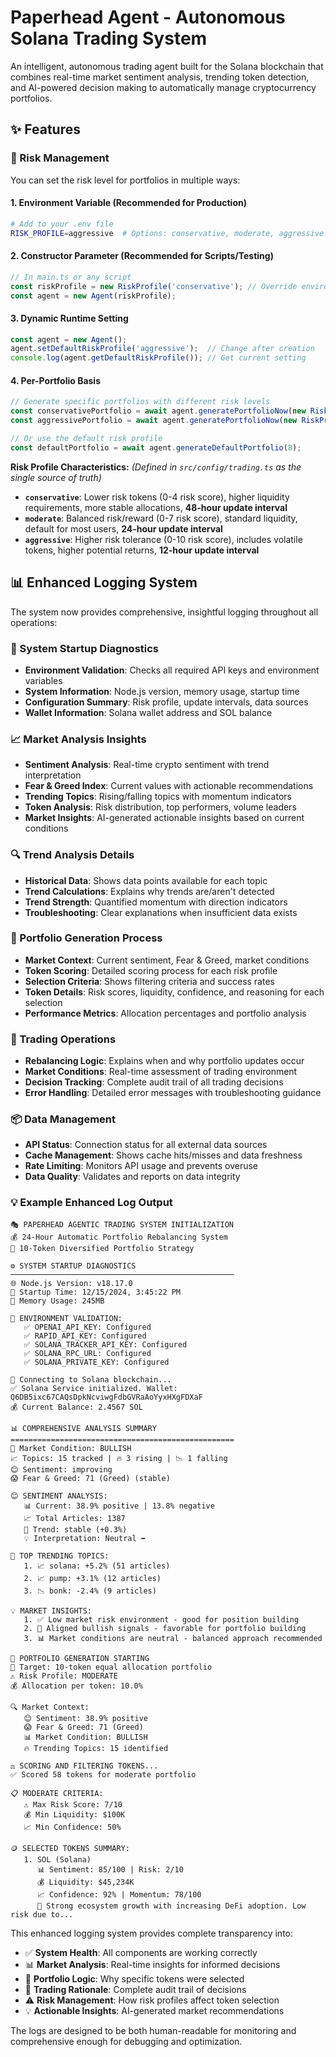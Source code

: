 # Paperhead Agent - Autonomous Solana Trading System

An intelligent, autonomous trading agent built for the Solana blockchain that combines real-time market sentiment analysis, trending token detection, and AI-powered decision making to automatically manage cryptocurrency portfolios.

## ✨ Features

### 🎯 Risk Management
You can set the risk level for portfolios in multiple ways:

#### 1. Environment Variable (Recommended for Production)
```bash
# Add to your .env file
RISK_PROFILE=aggressive  # Options: conservative, moderate, aggressive
```

#### 2. Constructor Parameter (Recommended for Scripts/Testing)
```typescript
// In main.ts or any script
const riskProfile = new RiskProfile('conservative'); // Override environment setting
const agent = new Agent(riskProfile);
```

#### 3. Dynamic Runtime Setting
```typescript
const agent = new Agent();
agent.setDefaultRiskProfile('aggressive');  // Change after creation
console.log(agent.getDefaultRiskProfile()); // Get current setting
```

#### 4. Per-Portfolio Basis
```typescript
// Generate specific portfolios with different risk levels
const conservativePortfolio = await agent.generatePortfolioNow(new RiskProfile('conservative'), 5);
const aggressivePortfolio = await agent.generatePortfolioNow(new RiskProfile('aggressive'), 10);

// Or use the default risk profile
const defaultPortfolio = await agent.generateDefaultPortfolio(8);
```

**Risk Profile Characteristics:**
*(Defined in `src/config/trading.ts` as the single source of truth)*
- **`conservative`**: Lower risk tokens (0-4 risk score), higher liquidity requirements, more stable allocations, **48-hour update interval**
- **`moderate`**: Balanced risk/reward (0-7 risk score), standard liquidity, default for most users, **24-hour update interval**
- **`aggressive`**: Higher risk tolerance (0-10 risk score), includes volatile tokens, higher potential returns, **12-hour update interval**

## 📊 Enhanced Logging System

The system now provides comprehensive, insightful logging throughout all operations:

### 🚀 System Startup Diagnostics
- **Environment Validation**: Checks all required API keys and environment variables
- **System Information**: Node.js version, memory usage, startup time
- **Configuration Summary**: Risk profile, update intervals, data sources
- **Wallet Information**: Solana wallet address and SOL balance

### 📈 Market Analysis Insights
- **Sentiment Analysis**: Real-time crypto sentiment with trend interpretation
- **Fear & Greed Index**: Current values with actionable recommendations
- **Trending Topics**: Rising/falling topics with momentum indicators
- **Token Analysis**: Risk distribution, top performers, volume leaders
- **Market Insights**: AI-generated actionable insights based on current conditions

### 🔍 Trend Analysis Details
- **Historical Data**: Shows data points available for each topic
- **Trend Calculations**: Explains why trends are/aren't detected
- **Trend Strength**: Quantified momentum with direction indicators
- **Troubleshooting**: Clear explanations when insufficient data exists

### 💼 Portfolio Generation Process
- **Market Context**: Current sentiment, Fear & Greed, market conditions
- **Token Scoring**: Detailed scoring process for each risk profile
- **Selection Criteria**: Shows filtering criteria and success rates  
- **Token Details**: Risk scores, liquidity, confidence, and reasoning for each selection
- **Performance Metrics**: Allocation percentages and portfolio analysis

### 🔄 Trading Operations
- **Rebalancing Logic**: Explains when and why portfolio updates occur
- **Market Conditions**: Real-time assessment of trading environment
- **Decision Tracking**: Complete audit trail of all trading decisions
- **Error Handling**: Detailed error messages with troubleshooting guidance

### 📦 Data Management
- **API Status**: Connection status for all external data sources
- **Cache Management**: Shows cache hits/misses and data freshness
- **Rate Limiting**: Monitors API usage and prevents overuse
- **Data Quality**: Validates and reports on data integrity

### 💡 Example Enhanced Log Output
```
🎭 PAPERHEAD AGENTIC TRADING SYSTEM INITIALIZATION
💰 24-Hour Automatic Portfolio Rebalancing System
🎯 10-Token Diversified Portfolio Strategy

⚙️ SYSTEM STARTUP DIAGNOSTICS
──────────────────────────────────────────────────
🌐 Node.js Version: v18.17.0
📅 Startup Time: 12/15/2024, 3:45:22 PM
💾 Memory Usage: 245MB

🔐 ENVIRONMENT VALIDATION:
   ✅ OPENAI_API_KEY: Configured
   ✅ RAPID_API_KEY: Configured  
   ✅ SOLANA_TRACKER_API_KEY: Configured
   ✅ SOLANA_RPC_URL: Configured
   ✅ SOLANA_PRIVATE_KEY: Configured

🔗 Connecting to Solana blockchain...
✅ Solana Service initialized. Wallet: Q6DB5ixc67CAQsDpkNcviwgFdbGVRaAoYyxHXgFDXaF
💰 Current Balance: 2.4567 SOL

📊 COMPREHENSIVE ANALYSIS SUMMARY
==================================================
🎯 Market Condition: BULLISH
📈 Topics: 15 tracked | 🔥 3 rising | 📉 1 falling
😊 Sentiment: improving
😱 Fear & Greed: 71 (Greed) (stable)

😊 SENTIMENT ANALYSIS:
   📊 Current: 38.9% positive | 13.8% negative
   📈 Total Articles: 1387
   🔄 Trend: stable (+0.3%)
   💡 Interpretation: Neutral ➡️

🚀 TOP TRENDING TOPICS:
   1. 📈 solana: +5.2% (51 articles)
   2. 📈 pump: +3.1% (12 articles)
   3. 📉 bonk: -2.4% (9 articles)

💡 MARKET INSIGHTS:
   1. ✅ Low market risk environment - good for position building
   2. 🎯 Aligned bullish signals - favorable for portfolio building
   3. 📊 Market conditions are neutral - balanced approach recommended

💼 PORTFOLIO GENERATION STARTING
🎯 Target: 10-token equal allocation portfolio
⚠️ Risk Profile: MODERATE
💰 Allocation per token: 10.0%

🔍 Market Context:
   😊 Sentiment: 38.9% positive
   😱 Fear & Greed: 71 (Greed)
   📊 Market Condition: BULLISH
   🔥 Trending Topics: 15 identified

⚖️ SCORING AND FILTERING TOKENS...
✅ Scored 58 tokens for moderate portfolio

📋 MODERATE CRITERIA:
   ⚠️ Max Risk Score: 7/10
   💰 Min Liquidity: $100K
   📈 Min Confidence: 50%

🪙 SELECTED TOKENS SUMMARY:
   1. SOL (Solana) 
      📊 Sentiment: 85/100 | Risk: 2/10
      💰 Liquidity: $45,234K
      📈 Confidence: 92% | Momentum: 78/100
      💭 Strong ecosystem growth with increasing DeFi adoption. Low risk due to...
```

This enhanced logging system provides complete transparency into:
- ✅ **System Health**: All components are working correctly
- 📊 **Market Analysis**: Real-time insights for informed decisions  
- 🎯 **Portfolio Logic**: Why specific tokens were selected
- 🔄 **Trading Rationale**: Complete audit trail of decisions
- ⚠️ **Risk Management**: How risk profiles affect token selection
- 💡 **Actionable Insights**: AI-generated market recommendations

The logs are designed to be both human-readable for monitoring and comprehensive enough for debugging and optimization.